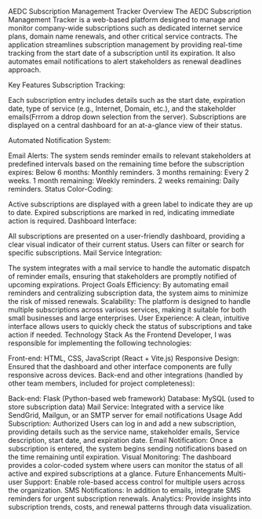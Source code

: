 AEDC Subscription Management Tracker
Overview
The AEDC Subscription Management Tracker is a web-based platform designed to manage and monitor company-wide subscriptions such as dedicated internet service plans, domain name renewals, and other critical service contracts. The application streamlines subscription management by providing real-time tracking from the start date of a subscription until its expiration. It also automates email notifications to alert stakeholders as renewal deadlines approach.

Key Features
Subscription Tracking:

Each subscription entry includes details such as the start date, expiration date, type of service (e.g., Internet, Domain, etc.), and the stakeholder emails(Frrrom a ddrop down selection from the server).
Subscriptions are displayed on a central dashboard for an at-a-glance view of their status.

Automated Notification System:

Email Alerts: The system sends reminder emails to relevant stakeholders at predefined intervals based on the remaining time before the subscription expires:
Below 6 months: Monthly reminders.
3 months remaining: Every 2 weeks.
1 month remaining: Weekly reminders.
2 weeks remaining: Daily reminders.
Status Color-Coding:

Active subscriptions are displayed with a green label to indicate they are up to date.
Expired subscriptions are marked in red, indicating immediate action is required.
Dashboard Interface:

All subscriptions are presented on a user-friendly dashboard, providing a clear visual indicator of their current status. Users can filter or search for specific subscriptions.
Mail Service Integration:

The system integrates with a mail service to handle the automatic dispatch of reminder emails, ensuring that stakeholders are promptly notified of upcoming expirations.
Project Goals
Efficiency: By automating email reminders and centralizing subscription data, the system aims to minimize the risk of missed renewals.
Scalability: The platform is designed to handle multiple subscriptions across various services, making it suitable for both small businesses and large enterprises.
User Experience: A clean, intuitive interface allows users to quickly check the status of subscriptions and take action if needed.
Technology Stack
As the Frontend Developer, I was responsible for implementing the following technologies:

Front-end: HTML, CSS, JavaScript (React + Vite.js)
Responsive Design: Ensured that the dashboard and other interface components are fully responsive across devices.
Back-end and other integrations (handled by other team members, included for project completeness):

Back-end: Flask (Python-based web framework)
Database: MySQL (used to store subscription data)
Mail Service: Integrated with a service like SendGrid, Mailgun, or an SMTP server for email notifications
Usage
Add Subscription: Authorized Users can log in and add a new subscription, providing details such as the service name, stakeholder emails, Service description, start date, and expiration date.
Email Notification: Once a subscription is entered, the system begins sending notifications based on the time remaining until expiration.
Visual Monitoring: The dashboard provides a color-coded system where users can monitor the status of all active and expired subscriptions at a glance.
Future Enhancements
Multi-user Support: Enable role-based access control for multiple users across the organization.
SMS Notifications: In addition to emails, integrate SMS reminders for urgent subscription renewals.
Analytics: Provide insights into subscription trends, costs, and renewal patterns through data visualization.
